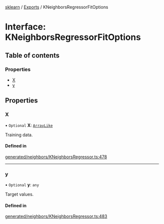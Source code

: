 [sklearn](../readme.md) / [Exports](../modules.md) / KNeighborsRegressorFitOptions

# Interface: KNeighborsRegressorFitOptions

## Table of contents

### Properties

- [X](KNeighborsRegressorFitOptions.md#x)
- [y](KNeighborsRegressorFitOptions.md#y)

## Properties

### X

• `Optional` **X**: [`ArrayLike`](../modules.md#arraylike)

Training data.

#### Defined in

[generated/neighbors/KNeighborsRegressor.ts:478](https://github.com/transitive-bullshit/scikit-learn-ts/blob/367336a/packages/sklearn/src/generated/neighbors/KNeighborsRegressor.ts#L478)

___

### y

• `Optional` **y**: `any`

Target values.

#### Defined in

[generated/neighbors/KNeighborsRegressor.ts:483](https://github.com/transitive-bullshit/scikit-learn-ts/blob/367336a/packages/sklearn/src/generated/neighbors/KNeighborsRegressor.ts#L483)
